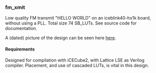 ### fm_xmit
 
Low quality FM transmit "HELLO WORLD" on an iceblink40-hx1k board, without using a
PLL. Total size 74 SB_LUTs. See source code for documentation.  

A (dated) picture of the design can be seen here [here](/code/floorplan.png).

#### Requirements

Designed for compilation with iCECube2, with Lattice LSE as Verilog
compiler. Placement, and use of cascaded LUTs,  is vital in this design.
